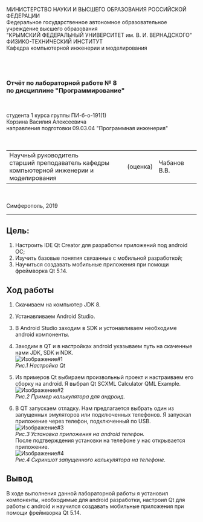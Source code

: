 МИНИСТЕРСТВО НАУКИ И ВЫСШЕГО ОБРАЗОВАНИЯ РОССИЙСКОЙ ФЕДЕРАЦИИ\
Федеральное государственное автономное образовательное учреждение высшего образования\
"КРЫМСКИЙ ФЕДЕРАЛЬНЫЙ УНИВЕРСИТЕТ им. В. И. ВЕРНАДСКОГО"\
ФИЗИКО-ТЕХНИЧЕСКИЙ ИНСТИТУТ\
Кафедра компьютерной инженерии и моделирования\
<br/><br/>
​
### Отчёт по лабораторной работе № 8<br/> по дисциплине "Программирование"
<br/>

студента 1 курса группы ПИ-б-о-191(1)\
Корзина Василия Алексеевича\
направления подготовки 09.03.04 "Программная инженерия"\
<br/>
​
<table>
<tr><td>Научный руководитель<br/> старший преподаватель кафедры<br/>компьютерной инженерии и моделирования</td>
<td>(оценка)</td>
<td>Чабанов В.В.</td>
</tr>
</table>
<br/><br/>
​
Симферополь, 2019

* * *

## Цель: 
1. Настроить IDE Qt Creator для разработки приложений под android ОС;
2. Изучить базовые понятия связанные с мобильной разработкой;
3. Научиться создавать мобильные приложения при помощи фреймворка Qt 5.14.


## Ход работы

1. Скачиваем на компьютер JDK 8.
2. Устанавливаем Android Studio.
3. В Android Studio заходим в SDK и устонавливаем необходиме android компоненты.
4. Заходим в QT и в настройках android указываем путь на скаченные нами JDK, SDK и NDK.\
![Изображение#1](https://raw.githubusercontent.com/GachiGucciGhoul/Laboratory_works/master/Lab8/images/1.jpg)\
*Рис.1 Настройка Qt*
5. Из примеров Qt выбираем произвольный проект и настраиваем его сборку на android. Я выбрал Qt SCXML Calculator QML Example.\
![Изображение#2](https://raw.githubusercontent.com/GachiGucciGhoul/Laboratory_works/master/Lab8/images/4.PNG)\
*Рис.2 Пример калькулятора для андроид.*

6. В QT запускаем отладку. Нам предлагается выбрать один из запущенных эмуляторов или подключенных телефонов. Я запускал приложение через телефон, подключенный по USB.\
![Изображение#3](https://raw.githubusercontent.com/GachiGucciGhoul/Laboratory_works/master/Lab8/images/2.jpg)\
*Рис.3 Установка приложения на android телефон.*\
После подтверждения установки на телефоне у нас открывается приложение.\
![Изображение#4](https://raw.githubusercontent.com/GachiGucciGhoul/Laboratory_works/master/Lab8/images/3.jpg)\
*Рис.4 Скриншот запущенного калькулятора на телефоне.*

## Вывод
В ходе выполнения данной лабораторной работы я установил компоненты, необходимые для android разработки, настроил Qt для работы с android и научился создавать мобильные приложения при помощи фреймворка Qt 5.14.
